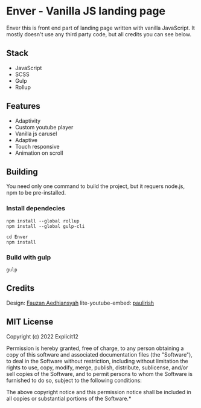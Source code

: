 # Enver - Vanilla JS landing page
Enver this is front end part of landing page written with vanilla JavaScript. It mostly doesn't use any third party code, but all credits you can see below.

## Stack
- JavaScript
- SCSS
- Gulp
- Rollup

## Features
- Adaptivity
- Custom youtube player
- Vanilla js carusel
 - Adaptive
 - Touch responsive
- Animation on scroll

## Building
You need only one command to build the project, but it requers node.js, npm to be pre-installed.

### Install dependecies
    npm install --global rollup
    npm install --global gulp-cli
    
    cd Enver
    npm install

### Build with gulp
    gulp

## Credits
Design: [Fauzan Aedhiansyah](https://www.figma.com/community/file/1058842196634115002/Digital-Agency-Website---Freebie "Fauzan Aedhiansyah")
lite-youtube-embed: [paulirish](https://github.com/paulirish/lite-youtube-embed "paulirish")

## MIT License

Copyright (c) 2022 Explicit12

Permission is hereby granted, free of charge, to any person obtaining a copy
of this software and associated documentation files (the "Software"), to deal
in the Software without restriction, including without limitation the rights
to use, copy, modify, merge, publish, distribute, sublicense, and/or sell
copies of the Software, and to permit persons to whom the Software is
furnished to do so, subject to the following conditions:

The above copyright notice and this permission notice shall be included in all
copies or substantial portions of the Software.*

